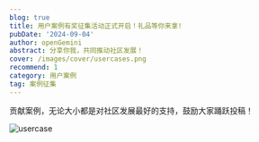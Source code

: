 ```yaml
---
blog: true
title: 用户案例有奖征集活动正式开启！礼品等你来拿!
pubDate: '2024-09-04'
author: openGemini
abstract: 分享你我，共同推动社区发展！
cover: /images/cover/usercases.png
recommend: 1
category: 用户案例
tag: 案例征集
---
```


贡献案例，无论大小都是对社区发展最好的支持，鼓励大家踊跃投稿！

![usercase](/images/docs_img/usercase.png)
